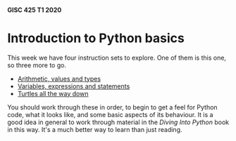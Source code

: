 #### GISC 425 T1 2020
# Introduction to Python basics
This week we have four instruction sets to explore. One of them is this one, so three more to go.

+ [Arithmetic, values and types](arithmetic-values-and-types.md)
+ [Variables, expressions and statements](variables-expressions-and-statements.md)
+ [Turtles all the way down](turtles.md)

You should work through these in order, to begin to get a feel for Python code, what it looks like, and some basic aspects of its behaviour. It is a good idea in general to work through material in the _Diving Into Python_ book in this way. It's a much better way to learn than just reading.
